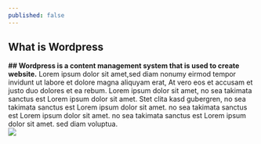 ```yaml
---
published: false
---
```

## What is Wordpress
**## Wordpress is a content management system that is used to create website.**
Lorem ipsum dolor sit amet,sed diam nonumy eirmod tempor invidunt ut labore et dolore magna aliquyam erat,  At vero eos et accusam et justo duo dolores et ea rebum.  Lorem ipsum dolor sit amet,  no sea takimata sanctus est Lorem ipsum dolor sit amet.  Stet clita kasd gubergren,  no sea takimata sanctus est Lorem ipsum dolor sit amet.  no sea takimata sanctus est Lorem ipsum dolor sit amet.  no sea takimata sanctus est Lorem ipsum dolor sit amet.  sed diam voluptua.  
![]({{site.baseurl}}/https://s.w.org/images/backgrounds/wordpress-bg-medblue.png)
